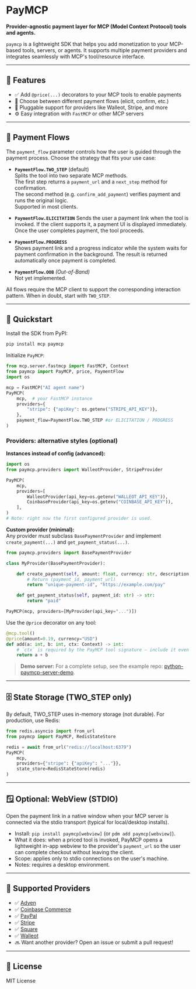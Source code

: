 # PayMCP

**Provider-agnostic payment layer for MCP (Model Context Protocol) tools and agents.**

`paymcp` is a lightweight SDK that helps you add monetization to your MCP-based tools, servers, or agents. It supports multiple payment providers and integrates seamlessly with MCP's tool/resource interface.

---

## 🔧 Features

- ✅ Add `@price(...)` decorators to your MCP tools to enable payments
- 🔁 Choose between different payment flows (elicit, confirm, etc.)
- 🔌 Pluggable support for providers like Walleot, Stripe, and more
- ⚙️ Easy integration with `FastMCP` or other MCP servers

---

## 🧭 Payment Flows

The `payment_flow` parameter controls how the user is guided through the payment process. Choose the strategy that fits your use case:

 - **`PaymentFlow.TWO_STEP`** (default)  
  Splits the tool into two separate MCP methods.  
  The first step returns a `payment_url` and a `next_step` method for confirmation.  
  The second method (e.g. `confirm_add_payment`) verifies payment and runs the original logic.  
  Supported in most clients.

- **`PaymentFlow.ELICITATION`** 
  Sends the user a payment link when the tool is invoked. If the client supports it, a payment UI is displayed immediately. Once the user completes payment, the tool proceeds.


- **`PaymentFlow.PROGRESS`**  
  Shows payment link and a progress indicator while the system waits for payment confirmation in the background. The result is returned automatically once payment is completed. 

- **`PaymentFlow.OOB`** *(Out-of-Band)*  
Not yet implemented.

All flows require the MCP client to support the corresponding interaction pattern. When in doubt, start with `TWO_STEP`.

---

## 🚀 Quickstart

Install the SDK from PyPI:
```bash
pip install mcp paymcp
```

Initialize `PayMCP`:

```python
from mcp.server.fastmcp import FastMCP, Context
from paymcp import PayMCP, price, PaymentFlow
import os

mcp = FastMCP("AI agent name")
PayMCP(
    mcp,  # your FastMCP instance
    providers={
        "stripe": {"apiKey": os.getenv("STRIPE_API_KEY")},
    },
    payment_flow=PaymentFlow.TWO_STEP #or ELICITATION / PROGRESS
)
```

### Providers: alternative styles (optional)

**Instances instead of config (advanced):**
```python
import os
from paymcp.providers import WalleotProvider, StripeProvider

PayMCP(
    mcp,
    providers=[
        WalleotProvider(api_key=os.getenv("WALLEOT_API_KEY")),
        CoinbaseProvider(api_key=os.getenv("COINBASE_API_KEY")),
    ],
)
# Note: right now the first configured provider is used.
```

**Custom provider (minimal):**  
Any provider must subclass `BasePaymentProvider` and implement `create_payment(...)` and `get_payment_status(...)`.
```python
from paymcp.providers import BasePaymentProvider

class MyProvider(BasePaymentProvider):

    def create_payment(self, amount: float, currency: str, description: str):
        # Return (payment_id, payment_url)
        return "unique-payment-id", "https://example.com/pay"

    def get_payment_status(self, payment_id: str) -> str:
        return "paid"

PayMCP(mcp, providers=[MyProvider(api_key="...")])
```

Use the `@price` decorator on any tool:

```python
@mcp.tool()
@price(amount=0.19, currency="USD")
def add(a: int, b: int, ctx: Context) -> int:
    # `ctx` is required by the PayMCP tool signature — include it even if unused
    return a + b
```

> **Demo server:** For a complete setup, see the example repo: [python-paymcp-server-demo](https://github.com/blustAI/python-paymcp-server-demo).


---

## 🗄️ State Storage (TWO_STEP only)

By default, TWO_STEP uses in-memory storage (not durable). For production, use Redis:

```python
from redis.asyncio import from_url
from paymcp import PayMCP, RedisStateStore

redis = await from_url("redis://localhost:6379")
PayMCP(
    mcp,
    providers={"stripe": {"apiKey": "..."}},
    state_store=RedisStateStore(redis)
)
```

---

## 🪟 Optional: WebView (STDIO)

Open the payment link in a native window when your MCP server is connected via the stdio transport (typical for local/desktop installs).

- Install: `pip install paymcp[webview]` (or `pdm add paymcp[webview]`).
- What it does: when a priced tool is invoked, PayMCP opens a lightweight in-app webview to the provider's `payment_url` so the user can complete checkout without leaving the client.
- Scope: applies only to stdio connections on the user's machine.
- Notes: requires a desktop environment.



---

## 🧩 Supported Providers
- ✅ [Adyen](https://www.adyen.com)
- ✅ [Coinbase Commerce](https://commerce.coinbase.com)
- ✅ [PayPal](https://paypal.com)
- ✅ [Stripe](https://stripe.com)
- ✅ [Square](https://squareup.com)
- ✅ [Walleot](https://walleot.com/developers)
- 🔜 Want another provider? Open an issue or submit a pull request!

---

## 📄 License

MIT License
